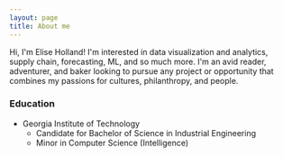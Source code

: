 ```yaml
---
layout: page
title: About me
---
```


Hi, I'm Elise Holland! I'm interested in data visualization and analytics, supply chain, forecasting, ML, and so much more. I'm an avid reader, adventurer, and baker looking to pursue any project or opportunity that combines my passions for cultures, philanthropy, and people.


### Education

- Georgia Institute of Technology
    - Candidate for Bachelor of Science in Industrial Engineering
    - Minor in Computer Science (Intelligence)

